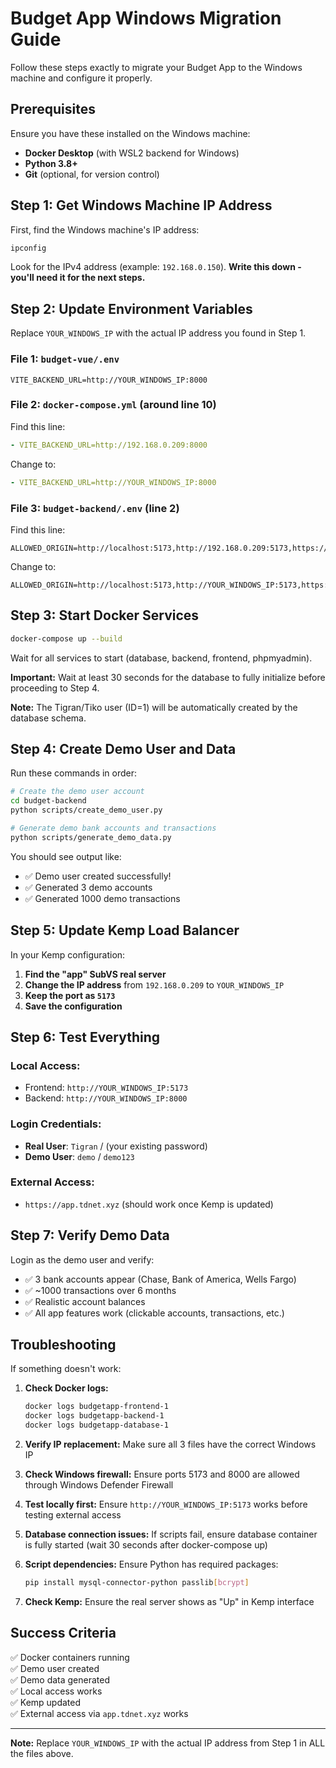 # **Budget App Windows Migration Guide**

Follow these steps exactly to migrate your Budget App to the Windows machine and configure it properly.

## **Prerequisites**

Ensure you have these installed on the Windows machine:
- **Docker Desktop** (with WSL2 backend for Windows)
- **Python 3.8+** 
- **Git** (optional, for version control)

## **Step 1: Get Windows Machine IP Address**

First, find the Windows machine's IP address:
```bash
ipconfig
```
Look for the IPv4 address (example: `192.168.0.150`). **Write this down - you'll need it for the next steps.**

## **Step 2: Update Environment Variables**

Replace `YOUR_WINDOWS_IP` with the actual IP address you found in Step 1.

### **File 1: `budget-vue/.env`**
```
VITE_BACKEND_URL=http://YOUR_WINDOWS_IP:8000
```

### **File 2: `docker-compose.yml` (around line 10)**
Find this line:
```yaml
- VITE_BACKEND_URL=http://192.168.0.209:8000
```
Change to:
```yaml
- VITE_BACKEND_URL=http://YOUR_WINDOWS_IP:8000
```

### **File 3: `budget-backend/.env` (line 2)**
Find this line:
```
ALLOWED_ORIGIN=http://localhost:5173,http://192.168.0.209:5173,https://app.tdnet.xyz
```
Change to:
```
ALLOWED_ORIGIN=http://localhost:5173,http://YOUR_WINDOWS_IP:5173,https://app.tdnet.xyz
```

## **Step 3: Start Docker Services**

```bash
docker-compose up --build
```

Wait for all services to start (database, backend, frontend, phpmyadmin).

**Important:** Wait at least 30 seconds for the database to fully initialize before proceeding to Step 4.

**Note:** The Tigran/Tiko user (ID=1) will be automatically created by the database schema.

## **Step 4: Create Demo User and Data**

Run these commands in order:

```bash
# Create the demo user account
cd budget-backend
python scripts/create_demo_user.py

# Generate demo bank accounts and transactions  
python scripts/generate_demo_data.py
```

You should see output like:
- ✅ Demo user created successfully!
- ✅ Generated 3 demo accounts
- ✅ Generated 1000 demo transactions

## **Step 5: Update Kemp Load Balancer**

In your Kemp configuration:

1. **Find the "app" SubVS real server**
2. **Change the IP address** from `192.168.0.209` to `YOUR_WINDOWS_IP`
3. **Keep the port as `5173`**
4. **Save the configuration**

## **Step 6: Test Everything**

### **Local Access:**
- Frontend: `http://YOUR_WINDOWS_IP:5173`
- Backend: `http://YOUR_WINDOWS_IP:8000`

### **Login Credentials:**
- **Real User**: `Tigran` / (your existing password)
- **Demo User**: `demo` / `demo123`

### **External Access:**
- `https://app.tdnet.xyz` (should work once Kemp is updated)

## **Step 7: Verify Demo Data**

Login as the demo user and verify:
- ✅ 3 bank accounts appear (Chase, Bank of America, Wells Fargo)
- ✅ ~1000 transactions over 6 months
- ✅ Realistic account balances
- ✅ All app features work (clickable accounts, transactions, etc.)

## **Troubleshooting**

If something doesn't work:

1. **Check Docker logs:**
   ```bash
   docker logs budgetapp-frontend-1
   docker logs budgetapp-backend-1
   docker logs budgetapp-database-1
   ```

2. **Verify IP replacement:** Make sure all 3 files have the correct Windows IP

3. **Check Windows firewall:** Ensure ports 5173 and 8000 are allowed through Windows Defender Firewall

4. **Test locally first:** Ensure `http://YOUR_WINDOWS_IP:5173` works before testing external access

5. **Database connection issues:** If scripts fail, ensure database container is fully started (wait 30 seconds after docker-compose up)

6. **Script dependencies:** Ensure Python has required packages:
   ```bash
   pip install mysql-connector-python passlib[bcrypt]
   ```

7. **Check Kemp:** Ensure the real server shows as "Up" in Kemp interface

## **Success Criteria**

✅ Docker containers running  
✅ Demo user created  
✅ Demo data generated  
✅ Local access works  
✅ Kemp updated  
✅ External access via `app.tdnet.xyz` works  

---

**Note:** Replace `YOUR_WINDOWS_IP` with the actual IP address from Step 1 in ALL the files above.